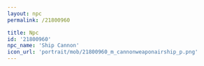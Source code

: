 ```yaml
---
layout: npc
permalink: /21800960

title: Npc
id: '21800960'
npc_name: 'Ship Cannon'
icon_url: 'portrait/mob/21800960_m_cannonweaponairship_p.png'
---
```

